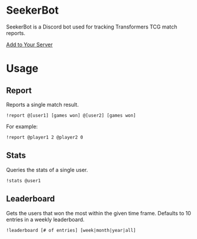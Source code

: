 # SeekerBot
SeekerBot is a Discord bot used for tracking Transformers TCG match reports.

[Add to Your Server](https://discord.com/api/oauth2/authorize?client_id=797931758975975475&permissions=67584&scope=bot)

# Usage

## Report
Reports a single match result.

`!report @[user1] [games won] @[user2] [games won]`

For example:

`!report @player1 2 @player2 0`

## Stats
Queries the stats of a single user.

`!stats @user1`

## Leaderboard
Gets the users that won the most within the given time frame. Defaults to 10 entries in a weekly leaderboard. 

`!leaderboard [# of entries] [week|month|year|all]`
